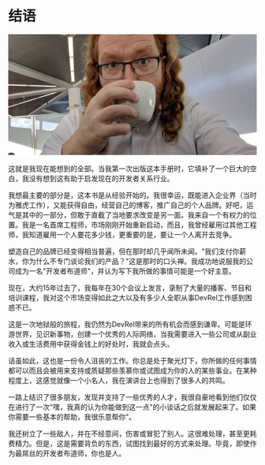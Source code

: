 # 结语

![Christian Heilmann 在喝咖啡](../images/e6c9d24ely1h0anyqlj5kj212w0iyjvf.jpg)

这就是我现在能想到的全部。当我第一次出版这本手册时，它填补了一个巨大的空白，我没有想到这有助于启发现在的开发者关系行业。

我想最主要的部分是，这本书是从经验开始的。我很幸运，既能进入企业界（当时为雅虎工作），又能获得自由，经营自己的博客，推广自己的个人品牌。好吧，运气是其中的一部分，但敢于直截了当地要求改变是另一面。我来自一个有权力的位置。我是一名首席工程师，市场刚刚开始重新启动，而且，我曾经雇用过其他工程师，我知道雇用一个人要花多少钱，更重要的是，要让一个人离开去竞争。

塑造自己的品牌已经变得相当普遍，但在那时却几乎闻所未闻。"我们支付你薪水，你为什么不专门谈论我们的产品？"这是那时的口头禅。我成功地说服我的公司成为一名"开发者布道师"，并认为写下我所做的事情可能是一个好主意。

现在，大约15年过去了，我每年在30个会议上发言，录制了大量的播客、节目和培训课程，我对这个市场变得如此之大以及有多少人全职从事DevRel工作感到困惑不已。

这是一次地狱般的旅程，我仍然为DevRel带来的所有机会而感到谦卑。可能是环游世界，见识新事物，创建一个优秀的人际网络，当我需要进入一些公司或从副业收入或生活费用中获得金钱上的好处时，我就会点头。

话虽如此，这也是一份令人沮丧的工作。你总是处于聚光灯下，你所做的任何事情都可以而且会被用来支持或质疑那些羡慕你或试图成为你的人的某些事业。在某种程度上，这感觉就像一个小名人，我在演讲台上也得到了很多人的共鸣。

一路上结识了很多朋友，发现并支持了一些优秀的人才，我很自豪地看到他们仅仅在进行了一次"嘿，我真的认为你能做到这一点"的小谈话之后就发展起来了。如果你需要一些基本的帮助，我很乐意帮你"。

我还树立了一些敌人，并在不经意间，伤害或冒犯了别人。这很难处理，甚至更耗费精力。但是，这是需要背负的东西，试图找到最好的方式来处理。毕竟，即使作为最屌丝的开发者布道师，你也是人。